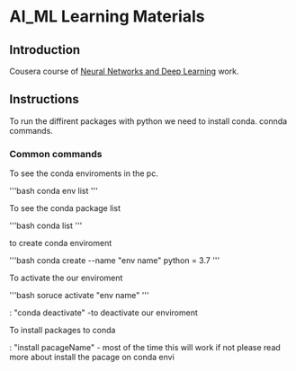 # AI_ML Learning Materials

## Introduction

Cousera course of [Neural Networks and Deep Learning](https://www.coursera.org/learn/neural-networks-deep-learning) work.

## Instructions

To run the diffirent packages with python we need to install conda.
connda commands.

### Common commands

To see the conda enviroments in the pc.

'''bash
conda env list
'''

To see the conda package list

'''bash
conda list 
'''

to create conda enviroment

'''bash
conda create --name "env name" python = 3.7
'''

To activate the our enviroment

'''bash
soruce activate "env name" 
'''

: "conda deactivate"  -to deactivate our enviroment

To install packages to conda 

: "install pacageName" - most of the time this will work if not please read more about install the pacage on conda envi

